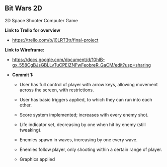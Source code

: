 ## Bit Wars 2D
2D Space Shooter Computer Game

**Link to Trello for overview**
  * https://trello.com/b/j0LRT3tr/final-project

**Link to Wireframe:**
  * https://docs.google.com/document/d/10hIB-gx_558CgBJsGBLLvTuCPEIZNFwFeobreR_GaCM/edit?usp=sharing

* **Commit 1:**
  * User has full control of player with arrow keys, allowing movement across the screen, with restrictions.
  * User has basic triggers applied, to which they can run into each other.
  
  * Score system implemented; increases with every enemy shot.
  * Life indicator set, decreasing by one when hit by enemy (still tweaking).
  
  * Enemies spawn in waves, increasing by one every wave.
  * Enemies follow player, only shooting within a certain range of player.
  
  * Graphics applied

